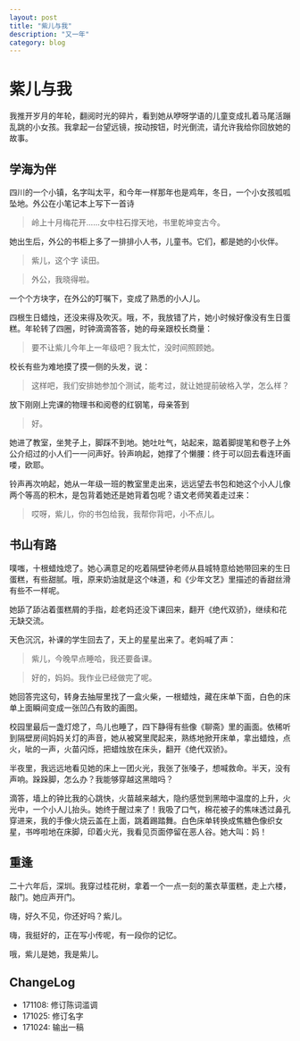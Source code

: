```yaml
---
layout: post
title: "紫儿与我"
description: "又一年"
category: blog
---
```



# 紫儿与我

我推开岁月的年轮，翻阅时光的碎片，看到她从咿呀学语的儿童变成扎着马尾活蹦乱跳的小女孩。我拿起一台望远镜，按动按钮，时光倒流，请允许我给你回放她的故事。

## 学海为伴

四川的一个小镇，名字叫太平，和今年一样那年也是鸡年，冬日，一个小女孩呱呱坠地。外公在小笔记本上写下一首诗

> 岭上十月梅花开......女中柱石撑天地，书里乾坤变古今。

她出生后，外公的书柜上多了一排排小人书，儿童书。它们，都是她的小伙伴。

> 紫儿，这个字 读田。

> 外公，我晓得啦。

一个个方块字，在外公的叮嘱下，变成了熟悉的小人儿。

四根生日蜡烛，还没来得及吹灭。哦，不，我放错了片，她小时候好像没有生日蛋糕。年轮转了四圈，时钟滴滴答答，她的母亲跟校长商量：

> 要不让紫儿今年上一年级吧？我太忙，没时间照顾她。

校长有些为难地摸了摸一侧的头发，说：

> 这样吧，我们安排她参加个测试，能考过，就让她提前破格入学，怎么样？

放下刚刚上完课的物理书和阅卷的红钢笔，母亲答到

> 好。

她进了教室，坐凳子上，脚踩不到地。她吐吐气，站起来，踮着脚提笔和卷子上外公介绍过的小人们一一问声好。铃声响起，她撑了个懒腰：终于可以回去看连环画喽，欧耶。

铃声再次响起，她从一年级一班的教室里走出来，远远望去书包和她这个小人儿像两个等高的积木，是包背着她还是她背着包呢？语文老师笑着走过来：

> 哎呀，紫儿，你的书包给我，我帮你背吧，小不点儿。

## 书山有路

噗嗤，十根蜡烛熄了。她心满意足的吃着隔壁钟老师从县城特意给她带回来的生日蛋糕，有些甜腻。哦，原来奶油就是这个味道，和《少年文艺》里描述的香甜丝滑有些不一样呢。

她舔了舔沾着蛋糕屑的手指，趁老妈还没下课回来，翻开《绝代双骄》，继续和花无缺交流。

天色沉沉，补课的学生回去了，天上的星星出来了。老妈喊了声：

> 紫儿，今晚早点睡哈，我还要备课。


> 好的，妈妈。我作业已经做完了呢。

她回答完这句，转身去抽屉里找了一盒火柴，一根蜡烛，藏在床单下面，白色的床单上面瞬间变成一张凹凸有致的画图。

校园里最后一盏灯熄了，鸟儿也睡了，四下静得有些像《聊斋》里的画面。依稀听到隔壁房间妈妈关灯的声音，她从被窝里爬起来，熟练地掀开床单，拿出蜡烛，点火，呲的一声，火苗闪烁，把蜡烛放在床头，翻开《绝代双骄》。

半夜里，我远远地看见她的床上一团火光，我张了张嗓子，想喊救命。半天，没有声响。跺跺脚，怎么办？我能够穿越这黑暗吗？


滴答，墙上的钟比我的心跳快，火苗越来越大，隐约感觉到黑暗中温度的上升，火光中，一个小人儿抬头。她终于醒过来了！我吸了口气，棉花被子的焦味透过鼻孔穿进来，我的手像火烧云盖在上面，跳着踢踏舞。白色床单转换成焦糖色像织女星，书哗啦地在床脚，印着火光，我看见页面停留在恶人谷。她大叫：妈！

## 重逢

二十六年后，深圳。我穿过桂花树，拿着一个一点一刻的薰衣草蛋糕，走上六楼，敲门。她应声开门。

嗨，好久不见，你还好吗？紫儿。

嗨，我挺好的，正在写小传呢，有一段你的记忆。

哦，紫儿是她，我是紫儿。 

## ChangeLog

- 171108: 修订陈词滥调
- 171025: 修订名字
- 171024: 输出一稿
